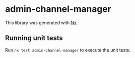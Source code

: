 # admin-channel-manager

This library was generated with [Nx](https://nx.dev).

## Running unit tests

Run `nx test admin-channel-manager` to execute the unit tests.
